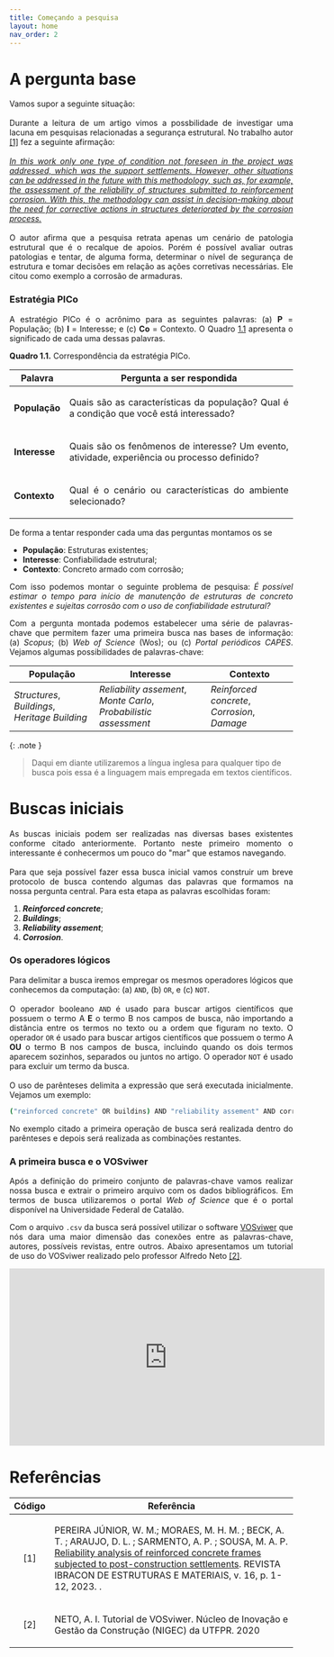 ```yaml
---
title: Começando a pesquisa
layout: home
nav_order: 2
---
```


<!--Don't delete this script-->
<script src = "https://polyfill.io/v3/polyfill.min.js?features=es6"></script>
<script id = "MathJax-script" async src="https://cdn.jsdelivr.net/npm/mathjax@3/es5/tex-mml-chtml.js"></script>
<!--Don't delete this script-->

<h1>A pergunta base</h1>

<p align = "justify">
  Vamos supor a seguinte situação: 
  <br><br>
  Durante a leitura de um artigo vimos a possbilidade de investigar uma lacuna em pesquisas relacionadas a segurança estrutural. No trabalho autor <a href = "#ref1-1">[1]</a> fez a seguinte afirmação:
  <br><br>
  <i>
    <a href = "#ref1-1">
      In this work only one type of condition not foreseen in the project was addressed, which was the support settlements. However, other situations can be addressed in the future with this methodology, such as, for example, the assessment of the reliability of structures submitted to reinforcement corrosion. With this, the methodology can assist in decision-making about the need for corrective actions in structures deteriorated by the corrosion process.
    </a>
  </i>
  <br><br>
  O autor afirma que a pesquisa retrata apenas um cenário de patologia estrutural que é o recalque de apoios. Porém é possível avaliar outras patologias e tentar, de alguma forma, determinar o nível de segurança de estrutura e tomar decisões em relação as ações corretivas necessárias. Ele citou como exemplo a corrosão de armaduras.
</p>

<h3>Estratégia PICo</h3>

<p align = "justify">
  A estratégio PICo é o acrônimo para as seguintes palavras: (a) <b>P</b> = População; (b) <b>I</b> = Interesse; e (c) <b>Co</b> = Contexto. O Quadro <a href = "#q1-1">1.1</a> apresenta o significado de cada uma dessas palavras.
</p>

<p align = "justify" id = "q1-1"><b>Quadro 1.1.</b> Correspondência da estratégia PICo.</p>

<table>
    <thead>
        <tr>
            <th>Palavra</th>
            <th>Pergunta a ser respondida</th>
        </tr>
    </thead>
    <tbody>
        <tr>
            <td><b>População</b></td>
            <td><p align = "justify">Quais são as características da população? Qual é a condição que você está interessado?</p></td>
        </tr>
        <tr>
            <td><b>Interesse</b></td>
            <td><p align = "justify">Quais são os fenômenos de interesse? Um evento, atividade, experiência ou processo definido?</p></td>
        </tr>
        <tr>
            <td><b>Contexto</b></td>
            <td><p align = "justify">Qual é o cenário ou características do ambiente selecionado?</p></td>
        </tr>
    </tbody>
</table>

<p align = "justify">
  De forma a tentar responder cada uma das perguntas montamos os se
</p>

<ul>
  <li><b>População</b>: Estruturas existentes;</li>
  <li><b>Interesse</b>: Confiabilidade estrutural;</li>
  <li><b>Contexto</b>: Concreto armado com corrosão;</li>
</ul>

<p align = "justify">
  Com isso podemos montar o seguinte problema de pesquisa: <i>É possível estimar o tempo para início de manutenção de estruturas de concreto existentes e sujeitas corrosão com o uso de confiabilidade estrutural?</i>
</p>

<p align = "justify">
  Com a pergunta montada podemos estabelecer uma série de palavras-chave que permitem fazer uma primeira busca nas bases de informação: (a) <i>Scopus</i>; (b) <i>Web of Science</i> (Wos); ou (c) <i>Portal periódicos CAPES</i>. Vejamos algumas possibilidades de palavras-chave:
</p>

<table>
    <thead>
        <tr>
            <th>População</th>
            <th>Interesse</th>
            <th>Contexto</th>
        </tr>
    </thead>
    <tbody>
        <tr>
            <td><i>Structures</i>, <i>Buildings</i>, <i>Heritage Building</i></td>
            <td><i>Reliability assement</i>, <i>Monte Carlo</i>, <i>Probabilistic assessment</i></td>
            <td><i>Reinforced concrete</i>, <i>Corrosion</i>, <i>Damage</i></td>
        </tr>
    </tbody>
</table>

{: .note }
> Daqui em diante utilizaremos a língua inglesa para qualquer tipo de busca pois essa é a linguagem mais empregada em textos científicos.

<h1>Buscas iniciais</h1>

<p align = "justify">
  As buscas iniciais podem ser realizadas nas diversas bases existentes conforme citado anteriormente. Portanto neste primeiro momento o interessante é conhecermos um pouco do "mar" que estamos navegando.
  <br><br>
  Para que seja possível fazer essa busca inicial vamos construir um breve protocolo de busca contendo algumas das palavras que formamos na nossa pergunta central. Para esta etapa as palavras escolhidas foram:
</p>

<ol>
  <li><b><i>Reinforced concrete</i></b>;</li>
  <li><b><i>Buildings</i></b>;</li>
  <li><b><i>Reliability assement</i></b>;</li>
  <li><b><i>Corrosion</i></b>.</li>
</ol>

<h3>Os operadores lógicos</h3>

<p align = "justify">
  Para delimitar a busca iremos empregar os mesmos operadores lógicos que conhecemos da computação: (a) <code>AND</code>, (b) <code>OR</code>, e (c) <code>NOT</code>.
  <br><br>
  O operador booleano <code>AND</code> é usado para buscar artigos científicos que possuem o termo A <b>E</b> o termo B nos campos de busca, não importando a distância entre os termos no texto ou a ordem que figuram no texto. O operador <code>OR</code> é usado para buscar artigos científicos que possuem o termo A <b>OU</b> o termo B nos campos de busca, incluindo quando os dois termos aparecem sozinhos, separados ou juntos no artigo. O operador <code>NOT</code> é usado para excluir um termo da busca.
  <br><br>
  O uso de parênteses delimita a expressão que será executada inicialmente. Vejamos um exemplo:
</p>

```bash
("reinforced concrete" OR buildins) AND "reliability assement" AND corrosion
```

<p align = "justify">
  No exemplo citado a primeira operação de busca será realizada dentro do parênteses e depois será realizada as combinações restantes.
</p>


<h3>A primeira busca e o VOSviwer</h3>

<p align = "justify">
  Após a definição do primeiro conjunto de palavras-chave vamos realizar nossa busca e extrair o primeiro arquivo com os dados bibliográficos. Em termos de busca utilizaremos o portal <i>Web of Science</i> que é o portal disponível na Universidade Federal de Catalão.
</p>

<p align = "justify">
  Com o arquivo <code>.csv</code> da busca será possível utilizar o software <a target = "_blank" href = "https://www.vosviewer.com/">VOSviwer</a> que nós dara uma maior dimensão das conexões entre as palavras-chave, autores, possíveis revistas, entre outros. Abaixo apresentamos um tutorial de uso do VOSviwer realizado pelo professor Alfredo Neto <a href = "#ref1-2">[2]</a>.
</p>

<center>
  <iframe width="560" height="315" src="https://www.youtube.com/embed/tnoStsqgBW8?si=bLAcNxJ6FU0d-Awz" title="YouTube video player" frameborder="0" allow="accelerometer; autoplay; clipboard-write; encrypted-media; gyroscope; picture-in-picture; web-share" allowfullscreen></iframe>
</center>

<h1>Referências</h1>

<table>
    <thead>
        <tr>
            <th>Código</th>
            <th>Referência</th>
        </tr>
    </thead>
    <tbody>
        <tr>
            <td><p align = "center" id = "ref1-1">[1]</p></td>
            <td><p align = "left">PEREIRA JÚNIOR, W. M.; MORAES, M. H. M. ; BECK, A. T. ; ARAUJO, D. L. ; SARMENTO, A. P. ; SOUSA, M. A. P. <a target = "_blank" href = "https://www.scielo.br/j/riem/a/dQbbwFxq7Sj355y6dZSQjJB/?lang=en">Reliability analysis of reinforced concrete frames subjected to post-construction settlements</a>. REVISTA IBRACON DE ESTRUTURAS E MATERIAIS, v. 16, p. 1-12, 2023. .</p></td>
        </tr>
        <tr>
            <td><p align = "center" id = "ref1-2">[2]</p></td>
            <td><p align = "left">NETO, A. I. Tutorial de VOSviwer. Núcleo de Inovação e Gestão da Construção (NIGEC) da UTFPR. 2020</p></td>
        </tr>
    </tbody>
</table>